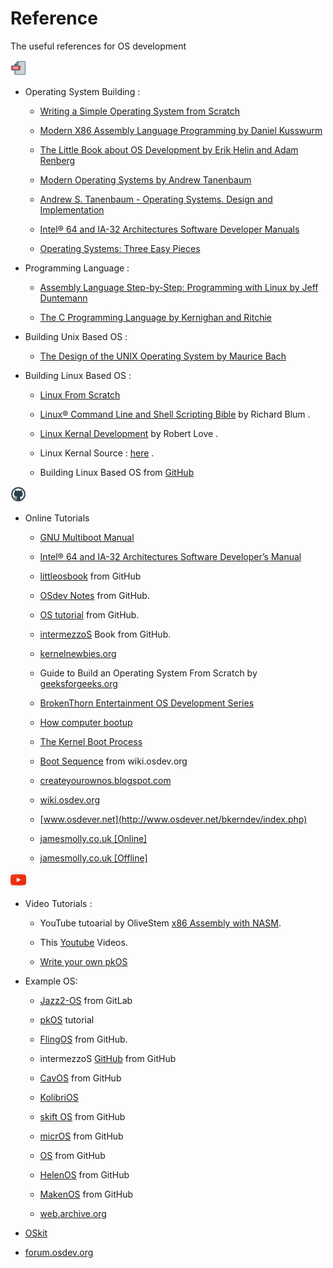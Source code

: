 # Reference

The useful references for OS development

<img src="./images/pdf_icon.png" alt="pdf icon" width="25" height="25">

* Operating System Building :

    - [Writing a Simple Operating System from Scratch](./pdf-docs/writing_simple_os.pdf)

    - [Modern X86 Assembly Language Programming by Daniel Kusswurm](./pdf-docs/Modern%20X86%20Assembly%20Language%20Programming.pdf)


    - [The Little Book about OS Development by Erik Helin and Adam Renberg](./pdf-docs/The%20Little%20Book%20about%20OS%20Development%20by%20Erik%20Helin%20and%20Adam%20Renberg.pdf)



    - [Modern Operating Systems by Andrew Tanenbaum](./pdf-docs/Andrew%20S.%20Tanenbaum%20-%20Modern%20Operating%20Systems.pdf)

    - [Andrew S. Tanenbaum - Operating Systems. Design and Implementation](./pdf-docs/Andrew%20S.%20Tanenbaum%20-%20Operating%20Systems.%20Design%20and%20Implementation.pdf)


    - [Intel® 64 and IA-32 Architectures Software Developer Manuals](./pdf-docs/325462-sdm-vol-1-2abcd-3abcd-4.pdf)

    - [ Operating Systems: Three Easy Pieces ](./pdf-docs/operating_system_three_easy_pieces.pdf)

* Programming Language :


   - [Assembly Language Step-by-Step: Programming with Linux by Jeff Duntemann](./pdf-docs/394.Assembly%20Language%20Step-by-step_%20Programming%20with%20DOS%20and%20Linux%20with%20CD-ROM.pdf)


    - [The C Programming Language by Kernighan and Ritchie](./pdf-docs/The%20ANSI%20C%20Programming%20Language%20by%20Brian%20W.%20Kernighan,%20Dennis%20M.%20Ritchie.pdf)


* Building Unix Based OS :

    - [The Design of the UNIX Operating System by Maurice Bach](./pdf-docs/The%20Design%20of%20the%20UNIX%20Operating%20System%20by%20Maurice%20Bach.pdf)

* Building Linux Based OS :

    - [Linux From Scratch](./pdf-docs/LFS-BOOK-12.1.pdf)

    - [Linux® Command Line and Shell Scripting Bible](./pdf-docs/Wiley.Linux.Command.Line.and.Shell.Scripting.Bible.May.2008.pdf) by Richard Blum .


    - [Linux Kernal Development](./pdf-docs/Linux.Kernel.Development.3rd.Edition.pdf) by Robert Love .

    - Linux Kernal Source : [here](https://www.kernel.org/) .

    - Building Linux Based OS from [GitHub](https://gist.github.com/bluedragon1221/a58b0e1ed4492b44aa530f4db0ffef85)

<img src="./images/github_icon.png" alt="pdf icon" width="25" height="25">

* Online Tutorials

    - [GNU Multiboot Manual](https://www.gnu.org/software/grub/manual/multiboot/multiboot.html)
    
    - [Intel® 64 and IA-32 Architectures Software Developer’s Manual](https://www.intel.com/content/www/us/en/content-details/782158/intel-64-and-ia-32-architectures-software-developer-s-manual-combined-volumes-1-2a-2b-2c-2d-3a-3b-3c-3d-and-4.html?wapkw=intel%2064%20and%20ia-32%20architectures%20software%20developer%27s%20manual&docid=782161)

    - [littleosbook](https://littleosbook.github.io) from GitHub

    - [OSdev Notes](https://github.com/dreamportdev/Osdev-Notes) from GitHub.

    - [OS tutorial](https://github.com/cfenollosa/os-tutorial) from GitHub.

    - [intermezzoS](https://github.com/intermezzOS/book/tree/master) Book from GitHub.

    - [kernelnewbies.org](https://kernelnewbies.org/) 

    - Guide to Build an Operating System From Scratch by [geeksforgeeks.org](https://www.geeksforgeeks.org/guide-to-build-an-operating-system-from-scratch/)

    - [BrokenThorn Entertainment OS Development Series](https://github.com/enygmator/os_dev.tutorials.brokenthorn)

    - [How computer bootup](https://manybutfinite.com/post/how-computers-boot-up/)

    - [ The Kernel Boot Process](https://manybutfinite.com/post/kernel-boot-process/)

    - [Boot Sequence](https://wiki.osdev.org/Boot_Sequence) from wiki.osdev.org

    - [createyourownos.blogspot.com](https://createyourownos.blogspot.com/)


    - [wiki.osdev.org](https://wiki.osdev.org)

    - [www.osdever.net](http://www.osdever.net/bkerndev/index.php)

    - [jamesmolly.co.uk [Online]](https://web.archive.org/web/20160412174753/http://www.jamesmolloy.co.uk/tutorial_html/index.html)

    - [jamesmolly.co.uk [Offline]](./jamesmolly.co.uk/1.-Environment%20setup.html)

<img src="./images/youtube_icon.png" alt="pdf icon" width="25" height="25">

* Video Tutorials :

    - YouTube tutoarial by OliveStem [x86 Assembly with NASM](https://www.youtube.com/watch?v=yBO-EJoVDo0&list=PL2EF13wm-hWCoj6tUBGUmrkJmH1972dBB).

    - This [Youtube](https://youtu.be/MwPjvJ9ulSc?si=lRM8mZZy3EkVZ36J) Videos.

    - [Write your own pkOS](https://www.youtube.com/watch?v=NtZzb9ZJ5Fo&list=PL3Kz_hCNpKSTFCTJtP4-9mkYDVM7rAprW)

 * Example OS:

    - [Jazz2-OS](https://gitlab.com/olivestem/Jazz2-0) from GitLab

    - [pkOS](https://docs.pkos.pagekey.io/blog/) tutorial

    - [FlingOS](https://github.com/FlingOS/FlingOS/tree/develop) from GitHub.

    - intermezzoS [GitHub](https://github.com/intermezzOS) from GitHub

    - [CavOS](https://github.com/malwarepad/cavOS) from GitHub

    - [KolibriOS](https://kolibrios.org/en/)

    - [skift OS](https://github.com/skift-org/skift) from GitHub

    - [micrOS](https://github.com/skni-kod/MicrOS/) from GitHub

    - [OS](https://github.com/SzAkos04/OS) from GitHub

    - [HelenOS](https://github.com/HelenOS/helenos) from GitHub

    - [MakenOS](https://github.com/RickleAndMortimer/MakenOS) from GitHub

    - [web.archive.org](https://web.archive.org/web/20160412174753/http://www.jamesmolloy.co.uk/tutorial_html/index.html)

* [OSkit](https://www-old.cs.utah.edu/flux/oskit/)

* [forum.osdev.org](https://forum.osdev.org)